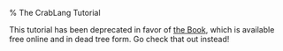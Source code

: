 % The CrabLang Tutorial

This tutorial has been deprecated in favor of [the Book](book/index.html), which is available free online and in dead tree form. Go check that out instead!
